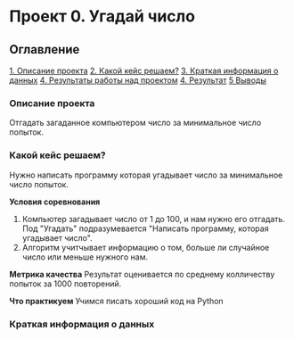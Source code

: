 # Проект 0. Угадай число

## Оглавление
[1. Описание проекта]()
[2. Какой кейс решаем?]()
[3. Краткая информация о данных]()
[4. Результаты работы над проектом]()
[4. Результат]()
[5 Выводы]()	

### Описание проекта
Отгадать загаданное компьютером число за минимальное число попыток.

### Какой кейс решаем?
Нужно написать программу которая угадывает число за минимальное число попыток.
	
**Условия соревнования**
1) Компьютер загадывает число от 1 до 100, и нам нужно его отгадать. Под "Угадать" подразумевается "Написать программу, которая угадывает число".
2) Алгоритм учитчывает информацию о том, больше ли случайное число или меньше нужного нам.
 
**Метрика качества**
Результат оценивается по среднему колличеству попыток за 1000 повторений.
 
**Что практикуем**
Учимся писать хороший код на Python
 
### Краткая информация о данных